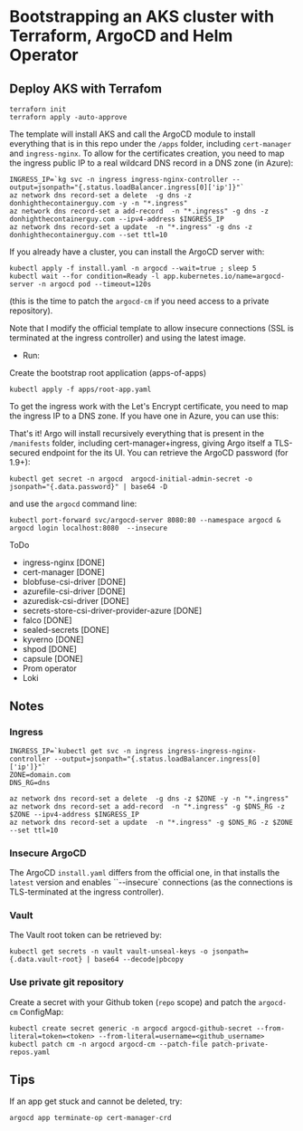 # Bootstrapping an AKS cluster with Terraform, ArgoCD and Helm Operator

## Deploy AKS with Terrafom

```console
terraforn init
terraforn apply -auto-approve
```

The template will install AKS and call the ArgoCD module to install everything that is in this repo under the `/apps` folder, including `cert-manager` and `ingress-nginx`. To allow for the certificates creation, you need to map the ingress public IP to a real wildcard DNS record in a DNS zone (in Azure):

```console
INGRESS_IP=`kg svc -n ingress ingress-nginx-controller --output=jsonpath="{.status.loadBalancer.ingress[0]['ip']}"`
az network dns record-set a delete  -g dns -z donhighthecontainerguy.com -y -n "*.ingress"
az network dns record-set a add-record  -n "*.ingress" -g dns -z donhighthecontainerguy.com --ipv4-address $INGRESS_IP
az network dns record-set a update  -n "*.ingress" -g dns -z donhighthecontainerguy.com --set ttl=10
```

If you already have a cluster, you can install the ArgoCD server with:

```console
kubectl apply -f install.yaml -n argocd --wait=true ; sleep 5
kubectl wait --for condition=Ready -l app.kubernetes.io/name=argocd-server -n argocd pod --timeout=120s
```

(this is the time to patch the `argocd-cm` if you need access to a private repository).

Note that I modify the official template to allow insecure connections (SSL is terminated at the ingress controller) and using the latest image.

- Run:

Create the bootstrap root application (apps-of-apps)

```console
kubectl apply -f apps/root-app.yaml
```

To get the ingress work with the Let's Encrypt certificate, you need to map the ingress IP to a DNS zone. If you have one in Azure, you can use this:

That's it! Argo will install recursively everything that is present in the `/manifests` folder, including cert-manager+ingress, giving Argo itself a TLS-secured endpoint for the its UI. You can retrieve the ArgoCD password (for 1.9+):

```console
kubectl get secret -n argocd  argocd-initial-admin-secret -o jsonpath="{.data.password}" | base64 -D
```

and use the `argocd` command line:

```console
kubectl port-forward svc/argocd-server 8080:80 --namespace argocd & argocd login localhost:8080  --insecure
```

ToDo

- ingress-nginx [DONE]
- cert-manager [DONE]
- blobfuse-csi-driver [DONE]
- azurefile-csi-driver [DONE]
- azuredisk-csi-driver [DONE]
- secrets-store-csi-driver-provider-azure [DONE]
- falco [DONE]
- sealed-secrets [DONE]
- kyverno [DONE]
- shpod [DONE]
- capsule [DONE]
- Prom operator
- Loki

## Notes

### Ingress

```console
INGRESS_IP=`kubectl get svc -n ingress ingress-ingress-nginx-controller --output=jsonpath="{.status.loadBalancer.ingress[0]['ip']}"`
ZONE=domain.com
DNS_RG=dns

az network dns record-set a delete  -g dns -z $ZONE -y -n "*.ingress"
az network dns record-set a add-record  -n "*.ingress" -g $DNS_RG -z $ZONE --ipv4-address $INGRESS_IP
az network dns record-set a update  -n "*.ingress" -g $DNS_RG -z $ZONE --set ttl=10
```

### Insecure ArgoCD

The ArgoCD `install.yaml` differs from the official one, in that installs the `latest` version and enables ``--insecure` connections (as the
connections is TLS-terminated at the ingress controller).

### Vault

The Vault root token can be retrieved by:

```console
kubectl get secrets -n vault vault-unseal-keys -o jsonpath={.data.vault-root} | base64 --decode|pbcopy
```

### Use private git repository

Create a secret with your Github token (`repo` scope) and patch the `argocd-cm` ConfigMap:

```console
kubectl create secret generic -n argocd argocd-github-secret --from-literal=token=<token> --from-literal=username=<github_username>
kubectl patch cm -n argocd argocd-cm --patch-file patch-private-repos.yaml
```

## Tips

If an app get stuck and cannot be deleted, try:

```console
argocd app terminate-op cert-manager-crd
```
